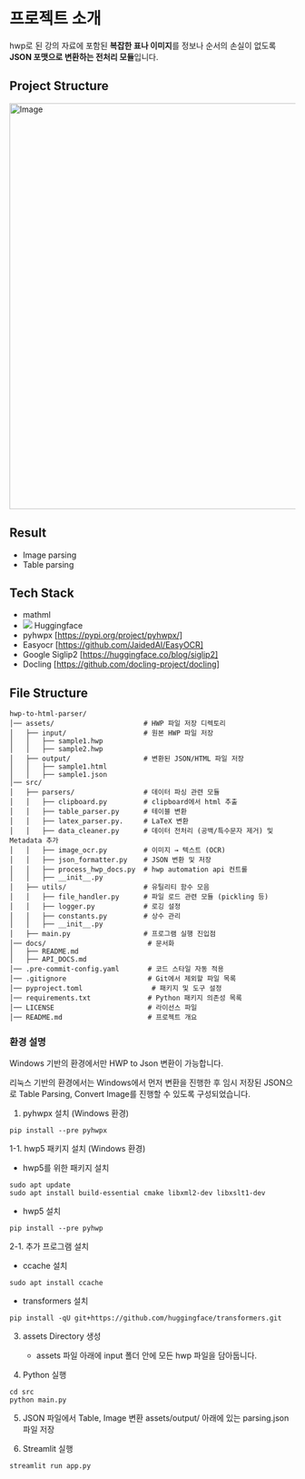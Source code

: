 # 프로젝트 소개
hwp로 된 강의 자료에 포함된 **복잡한 표나 이미지**를 정보나 순서의 손실이 없도록 **JSON 포맷으로 변환하는 전처리 모듈**입니다.

## Project Structure
<img width="714" alt="Image" src="https://github.com/user-attachments/assets/cb388221-d692-44ac-947d-5cb2da840764" />

## Result
- Image parsing
- Table parsing

## Tech Stack
- mathml
- <img src="https://img.shields.io/badge/huggingface-FFD21E?style=flat-square&logo=huggingface&logoColor=white"/> Huggingface
- pyhwpx [https://pypi.org/project/pyhwpx/]
- Easyocr [https://github.com/JaidedAI/EasyOCR]
- Google Siglip2 [https://huggingface.co/blog/siglip2]
- Docling [https://github.com/docling-project/docling]


## File Structure

```
hwp-to-html-parser/
│── assets/                      # HWP 파일 저장 디렉토리
│   ├── input/                   # 원본 HWP 파일 저장
│   │   ├── sample1.hwp
│   │   ├── sample2.hwp
│   ├── output/                  # 변환된 JSON/HTML 파일 저장
│   │   ├── sample1.html
│   │   ├── sample1.json
│── src/
│   ├── parsers/                 # 데이터 파싱 관련 모듈
│   │   ├── clipboard.py         # clipboard에서 html 추출
│   │   ├── table_parser.py      # 테이블 변환
│   │   ├── latex_parser.py.     # LaTeX 변환
│   │   ├── data_cleaner.py      # 데이터 전처리 (공백/특수문자 제거) 및 Metadata 추가
│   │   ├── image_ocr.py         # 이미지 → 텍스트 (OCR)
│   │   ├── json_formatter.py    # JSON 변환 및 저장
│   │   ├── process_hwp_docs.py  # hwp automation api 컨트롤
│   │   ├── __init__.py
│   ├── utils/                   # 유틸리티 함수 모음
│   │   ├── file_handler.py      # 파일 로드 관련 모듈 (pickling 등)
│   │   ├── logger.py            # 로깅 설정
│   │   ├── constants.py         # 상수 관리
│   │   ├── __init__.py
│   ├── main.py                  # 프로그램 실행 진입점
│── docs/                         # 문서화
│   ├── README.md
│   ├── API_DOCS.md
│── .pre-commit-config.yaml       # 코드 스타일 자동 적용
│── .gitignore                    # Git에서 제외할 파일 목록
│── pyproject.toml                 # 패키지 및 도구 설정
│── requirements.txt              # Python 패키지 의존성 목록
│── LICENSE                       # 라이선스 파일
│── README.md                     # 프로젝트 개요
```

### 환경 설명

Windows 기반의 환경에서만 HWP to Json 변환이 가능합니다.

리눅스 기반의 환경에서는 Windows에서 먼저 변환을 진행한 후 임시 저장된 JSON으로 Table Parsing, Convert Image를 진행할 수 있도록 구성되었습니다.

1. pyhwpx 설치 (Windows 환경)

```
pip install --pre pyhwpx
```

1-1. hwp5 패키지 설치 (Windows 환경)

- hwp5를 위한 패키지 설치

```
sudo apt update
sudo apt install build-essential cmake libxml2-dev libxslt1-dev
```

- hwp5 설치

```
pip install --pre pyhwp
```

2-1. 추가 프로그램 설치

- ccache 설치

```
sudo apt install ccache
```

- transformers 설치

```
pip install -qU git+https://github.com/huggingface/transformers.git
```

3. assets Directory 생성
   - assets 파일 아래에 input 폴더 안에 모든 hwp 파일을 담아둡니다.

4. Python 실행

```
cd src
python main.py
```

5. JSON 파일에서 Table, Image 변환
   assets/output/ 아래에 있는 parsing.json 파일 저장

6. Streamlit 실행

```
streamlit run app.py
```


